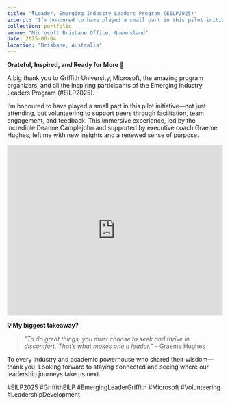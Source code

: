 ```yaml
---
title: "🎙️Leader, Emerging Industry Leaders Program (EILP2025)"
excerpt: "I’m honoured to have played a small part in this pilot initiative—not just attending, but volunteering to support peers through facilitation, team engagement, and feedback."
collection: portfolio
venue: "Microsoft Brisbane Office, Queensland"
date: 2025-06-04
location: "Brisbane, Australia"
---
```


**Grateful, Inspired, and Ready for More 🚀**

A big thank you to Griffith University, Microsoft, the amazing program organizers, and all the inspiring participants of the Emerging Industry Leaders Program (#EILP2025).

I’m honoured to have played a small part in this pilot initiative—not just attending, but volunteering to support peers through facilitation, team engagement, and feedback. This immersive experience, led by the incredible Deanne Camplejohn and supported by executive coach Graeme Hughes, left me with new insights and a renewed sense of purpose.

<iframe src="https://www.linkedin.com/embed/feed/update/urn:li:ugcPost:7333600589785812993?compact=1" height="399" width="504" frameborder="0" allowfullscreen="" title="Embedded post"></iframe>


**💡 My biggest takeaway?**
>"*To do great things, you must choose to seek and thrive in discomfort. That’s what makes one a leader.*” – Graeme Hughes

To every industry and academic powerhouse who shared their wisdom—thank you. Looking forward to staying connected and seeing where our leadership journeys take us next.

#EILP2025 #GriffithEILP #EmergingLeaderGriffith #Microsoft #Volunteering #LeadershipDevelopment


<!-- --Read <a href="https://zenodo.org/records/7319284">Ugochukwu Akpudo's Provocation Statement</a>

--Read <a href="https://zenodo.org/records/7324817">Jude Dzvela Kong's Provocation Statement</a>

--Read <a href="https://zenodo.org/records/7323467">Jake Okechukwu Effoduh's Provocation Statement</a> -->